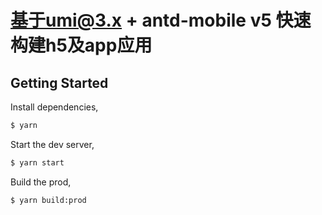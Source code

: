 # 基于umi@3.x + antd-mobile v5 快速构建h5及app应用

## Getting Started

Install dependencies,

```bash
$ yarn
```

Start the dev server,

```bash
$ yarn start
```

Build the prod,

```bash
$ yarn build:prod
```